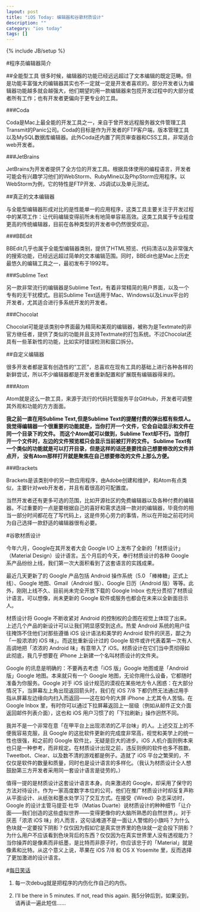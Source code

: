 ```yaml
---
layout: post
title: "iOS Today: 编辑器和谷歌材质设计"
description: ""
category: "ios today"
tags: []
---
```

{% include JB/setup %}

#程序员编辑器简介

##全能型工具
很多时候，编辑器的功能已经远远超过了文本编辑的既定范畴。但是功能丰富强大的编辑器其实也不一定就一定是开发者喜欢的。部分开发者认为编辑器功能越多就会越强大，他们期望的用一款编辑器来包揽开发过程中的大部分或者所有工作；也有开发者更偏向于更专业的工具。

###Coda

Coda是Mac上最全能的开发工具之一，来自于曾开发远程服务器文件管理工具Transmit的Panic公司。Coda的目标是作为开发者的FTP客户端，版本管理工具以及MySQL数据库编辑器。此外Coda还内置了网页审查器和CSS工具，非常适合web开发者。

###JetBrains

JetBrains为开发者提供了全方位的开发工具。根据具体使用的编程语言，开发者可能会有兴趣学习他们的WebStorm、RubyMine以及PhpStorm应用程序。以WebStorm为例，它的特性是FTP开发、JS调试以及单元测试。

##真正的文本编辑器

与全能型编辑器形成对比的是性能单一的应用程序，这类工具主要关注于开发过程中的某项工作：让代码编辑变得前所未有地简单容易高效。这类工具属于专业程度更高的传统编辑器，目前在各种类型的开发者中仍然很受欢迎。

###BBEdit

BBEdit几乎也属于全能型编辑器类别，提供了HTML预览、代码清洁以及非常强大的搜索功能，已经远远超过简单的文本编辑范围。同时，BBEdit也是Mac上历史最悠久的编辑工具之一，最初发布于1992年。

###Sublime Text

另一款非常流行的编辑器是Sublime Text，有着非常精简的用户界面，以及一个专有的无干扰模式。目前Sublime Text适用于Mac、Windows以及Linux平台的开发者，尤其适合进行多系统开发的开发者。

###Chocolat

Chocolat可能是该类别中界面最为精简和美观的编辑器，被称为是Textmate的非官方继任者，提供了类似的功能并且支持Textmate的打包系统。不过Chocolat还具有一些革新性的功能，比如实时错误检测和窗口拆分。

##自定义编辑器

很多开发者都是富有创造性的“工匠”，总喜欢在现有工具的基础上进行各种各样的新鲜尝试，所以不少编辑器都是开发者重新配置和扩展既有编辑器得来的。

###Atom

Atom就是这么一款工具，来源于流行的代码托管服务平台GitHub，开发者可调整其外观和功能的方方面面。

**我之前一直在用Sublime Text,但是Sublime Text的提醒付费的弹出框有些烦人。
我觉得编辑器一个很重要的功能就是，当你打开一个文件，它会自动显示和文件在同一个目录下的文件。
而这个Atom就可以做到，Sublime Text却不行。当你打开一个文件时，左边的文件预览框只会显示当前被打开的文件。
Sublime Text有一个类似的功能就是可以打开目录，但是这样的话还是要找自己想要修改的文件并点开，
没有Atom那样打开就是聚焦在自己想要修改的文件上那么方便。**

###Brackets

Brackets是该类别中的另一款应用程序，由Adobe创建和维护，和Atom有点类似，主要针对web开发者，并且有着很高的可配置度。

当然开发者还有更多可选的范围，比如开源社区的免费编辑器以及各种付费的编辑器。不过重要的一点是要根据自己的喜好和需求选择一款对的编辑器，毕竟你的相当一部分时间都花在了写代码上，这是件劳心劳力的事情，所以在开始之前花时间为自己选择一款舒适的编辑器很有必要。

#谷歌材质设计

今年六月，Google在其开发者大会 Google I/O 上发布了全新的「材质设计」（Material Design）设计语言。五个月后的今天，奉行材质设计的各种 Google 系产品纷纷上线，我们第一次大面积看到了这套语言的实践成果。

最近几天更新了的 Google 产品包括 Android 操作系统（5.0 「棒棒糖」正式上线）、Google 地图、Gmail（Android 版）、Google 日历（Android 版）等等。此外，刚刚上线不久、目前尚未完全开放下载的 Google Inbox 也充分贯彻了材质设计语言。可以想像，尚未更新的 Google 软件或服务也都会在未来以全新面目示人。

材质设计将 Google 不断收紧对 Android 的控制权的企图在视觉上体现了出来。上述几个产品的新设计可以让我们明显感受到这点。热爱 Android 系统的用户往往掩饰不住他们对那些遵循 iOS 设计语法和美学的 Android 软件的厌恶，鄙之为「一股浓浓的 iOS 味」。而这批重新设计过的 Google 软件或许代表着第一次有人高调地把「浓浓的 Android 味」有意带入了 iOS。材质设计在它们当中贯彻得如此彻底，我几乎想要在 iPhone 上新建一个名叫材质设计的文件夹。

Google 的讯息是明确的：不要再去考虑「iOS 版」Google 地图或是「Android 版」Google 地图。本来就只有一个 Google 地图，无论你用什么设备，它都随时准备为你服务。Google 对于 iOS 设计规范的漠视在某些地方令人困惑：在大部分情况下，当屏幕左上角出现返回箭头时，我们在 iOS 7/8 下都仍然无法通过用手指从屏幕左边缘向内扫入而返回——这在如今的大屏 iPhone 上尤其令人苦恼。在 Google Inbox 里，有时你可以通过下拉屏幕返回上一层级（例如从邮件正文介面返回邮件列表介面），这也和 iOS 用户习惯了的「下拉刷新」操作迥然不同。

我并不是一个非常在意「在甲平台上出现浓浓的乙平台味」的人。上述交互上的不便我容易克服，且 Google 的这批软件更新的完成度非常高，视觉和美学上的统一性也很强，和之前的 Google 软件比，无疑是巨大的进步。iOS 人机介面则例本来也只是一种参考，而非规定。在材质设计出现之前，违反则例的软件也多不胜数。Tweetbot、Clear、以及数不清的游戏都是例子。造就了 iOS 平台之繁荣的，不仅仅是软件的数量和质量，同时也是设计语言的多样化。（我认为材质设计仝人想鼓励第三方开发者采用同一套设计语言是徒劳的。）

值得一提的是材质设计这套设计语言本身。向来激进的 Google，却采用了保守的方法对待设计。作为一家高度数字本位的公司，他们在推广材质设计时却反复声称从平面设计、从纸张和墨水处学习了交互方式。在接受《Wired》杂志采访时，Google 的设计主管马提亚·杜华（Matías Duarte）说材质设计的种种细节「让介面——我们创造的这些虚拟世界——变得更像你的大脑所熟悉的自然世界」。对于厌恶「浓浓 iOS 味」的人而言，这句话难道不是一面让人警惕的小旗吗？为什么色块就一定要投下阴影？仅仅因为假如它是真实世界里的色块就一定会投下阴影？为什么用户不应该看到色块背后的东西？仅仅因为在真实世界里人没有透视能力？当你操弄的是像素而非纸墨，是比特而非原子时，你应该忠于的「Material」就是像素和比特。从这个意义上说，苹果在 iOS 7/8 和 OS X Yosemite 里，反而选择了更加激进的设计语言。

#[每日笑话](http://blog.sina.com.cn/s/blog_53f33c3a0101lpd6.html)

1. 每一次debug就是把程序的内伤化作自己的内伤。

2. I’ll be there in 5 minutes. If not, read this again. 我5分钟后到，如果没到，请再读一遍此短信……
